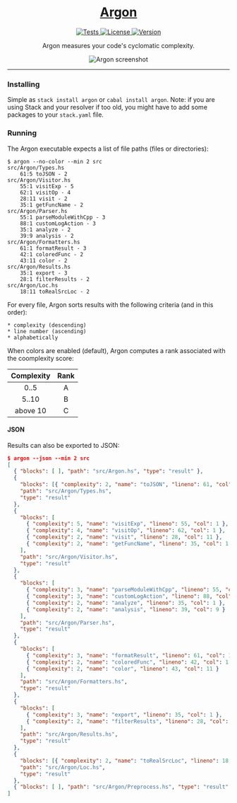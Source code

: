 <h1 align="center">
    <a href="https://github.com/rubik/argon">
        Argon
    </a>
</h1>

<p align="center">
    <a href="https://travis-ci.org/rubik/argon">
        <img alt="Tests"
             src="https://img.shields.io/travis/rubik/argon.svg?style=flat-square">
    </a>
    <a href="https://github.com/rubik/argon/blob/master/LICENSE">
        <img alt="License"
             src="https://img.shields.io/badge/license-ISC-blue.svg?style=flat-square">
    </a>
    <a href="https://hackage.haskell.org/package/argon">
        <img alt="Version"
             src="https://img.shields.io/hackage/v/argon.svg?label=version&amp;style=flat-square">
    </a>
</p>

<p align="center">
    Argon measures your code's cyclomatic complexity.
</p>

<p align="center">
    <img alt="Argon screenshot"
         src="https://cloud.githubusercontent.com/assets/238549/10644166/5a0f5efc-7827-11e5-9b29-6e7bcccb2345.png">
</p>

<hr>

### Installing

Simple as ``stack install argon`` or ``cabal install argon``.
Note: if you are using Stack and your resolver if too old, you might have to
add some packages to your `stack.yaml` file.

### Running

The Argon executable expects a list of file paths (files or directories):

    $ argon --no-color --min 2 src
    src/Argon/Types.hs
        61:5 toJSON - 2
    src/Argon/Visitor.hs
        55:1 visitExp - 5
        62:1 visitOp - 4
        28:11 visit - 2
        35:1 getFuncName - 2
    src/Argon/Parser.hs
        55:1 parseModuleWithCpp - 3
        88:1 customLogAction - 3
        35:1 analyze - 2
        39:9 analysis - 2
    src/Argon/Formatters.hs
        61:1 formatResult - 3
        42:1 coloredFunc - 2
        43:11 color - 2
    src/Argon/Results.hs
        35:1 export - 3
        28:1 filterResults - 2
    src/Argon/Loc.hs
        18:11 toRealSrcLoc - 2

For every file, Argon sorts results with the following criteria (and in this
order):

    * complexity (descending)
    * line number (ascending)
    * alphabetically

When colors are enabled (default), Argon computes a rank associated with the
coomplexity score:

| Complexity | Rank |
|:----------:|:----:|
|    0..5    |   A  |
|    5..10   |   B  |
|  above 10  |   C  |


#### JSON

Results can also be exported to JSON:
```json
$ argon --json --min 2 src
[
  { "blocks": [ ], "path": "src/Argon.hs", "type": "result" },
  {
    "blocks": [{ "complexity": 2, "name": "toJSON", "lineno": 61, "col": 5 }],
    "path": "src/Argon/Types.hs",
    "type": "result"
  },
  {
    "blocks": [
      { "complexity": 5, "name": "visitExp", "lineno": 55, "col": 1 },
      { "complexity": 4, "name": "visitOp", "lineno": 62, "col": 1 },
      { "complexity": 2, "name": "visit", "lineno": 28, "col": 11 },
      { "complexity": 2, "name": "getFuncName", "lineno": 35, "col": 1 }
    ],
    "path": "src/Argon/Visitor.hs",
    "type": "result"
  },
  {
    "blocks": [
      { "complexity": 3, "name": "parseModuleWithCpp", "lineno": 55, "col": 1 },
      { "complexity": 3, "name": "customLogAction", "lineno": 88, "col": 1 },
      { "complexity": 2, "name": "analyze", "lineno": 35, "col": 1 },
      { "complexity": 2, "name": "analysis", "lineno": 39, "col": 9 }
    ],
    "path": "src/Argon/Parser.hs",
    "type": "result"
  },
  {
    "blocks": [
      { "complexity": 3, "name": "formatResult", "lineno": 61, "col": 1 },
      { "complexity": 2, "name": "coloredFunc", "lineno": 42, "col": 1 },
      { "complexity": 2, "name": "color", "lineno": 43, "col": 11 }
    ],
    "path": "src/Argon/Formatters.hs",
    "type": "result"
  },
  {
    "blocks": [
      { "complexity": 3, "name": "export", "lineno": 35, "col": 1 },
      { "complexity": 2, "name": "filterResults", "lineno": 28, "col": 1 }
    ],
    "path": "src/Argon/Results.hs",
    "type": "result"
  },
  {
    "blocks": [{ "complexity": 2, "name": "toRealSrcLoc", "lineno": 18, "col": 11 }],
    "path": "src/Argon/Loc.hs",
    "type": "result"
  },
  { "blocks": [ ], "path": "src/Argon/Preprocess.hs", "type": "result" }
]
```
